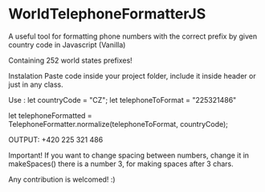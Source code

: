 # WorldTelephoneFormatterJS
A useful tool for formatting phone numbers with the correct prefix by given country code in Javascript (Vanilla)

Containing 252 world states prefixes!

Instalation
Paste code inside your project folder, 
include it inside header or just in any class.

Use :
  let countryCode = "CZ";
  let telephoneToFormat = "225321486"
  
  let telephoneFormatted = TelephoneFormatter.normalize(telephoneToFormat, countryCode);
  
  OUTPUT: +420 225 321 486
  
  
Important! If you want to change spacing between numbers, change it in makeSpaces() there is a number 3, for making spaces after 3 chars.
 
  Any contribution is welcomed!  :)
